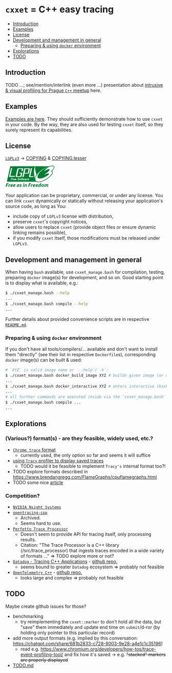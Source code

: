 # `cxxet` = C++ easy tracing

<!--
https://docs.github.com/en/get-started/writing-on-github/getting-started-with-writing-and-formatting-on-github/basic-writing-and-formatting-syntax#section-links
-->

- [Introduction](#introduction)
- [Examples](#examples)
- [License](#license)
- [Development and management in general](#development-and-management-in-general)
  - [Preparing & using `docker` environment](#preparing--using-docker-environment)
- [Explorations](#explorations)
- [TODO](#todo)

## Introduction

TODO ...; see/mention/interlink (even more ...) presentation about [intrusive & visual profiling for Prague `C++` meetup](https://github.com/Ruzovej/visual_and_intrusive_profiling_presentation) here.

## Examples

[Examples are here](examples/README.md). They should sufficiently demonstrate how to use `cxxet` in your code. By the way, they are also used for testing `cxxet` itself, so they surely represent its capabilities.

## License

[`LGPLv3`](https://www.gnu.org/licenses/lgpl-3.0.html) -> [COPYING](COPYING) & [COPYING.lesser](COPYING.LESSER)

![LGPLv3 image](doc/lgplv3-with-text-154x68.png)

Your application can be proprietary, commercial, or under any license. You can link `cxxet` dynamically or statically without releasing your application's source code, as long as You:

- include copy of `LGPLv3` license with distribution,
- preserve `cxxet`'s copyright notices,
- allow users to replace `cxxet` (provide object files or ensure dynamic linking remains possible),
- if you modify `cxxet` itself, those modifications must be released under `LGPLv3`.

## Development and management in general

When having `bash` available, use `cxxet_manage.bash` for compilation, testing, preparing `docker` image(s) for development, and so on. Good starting point is to display what is available, e.g.:

```bash
$ ./cxxet_manage.bash --help
...
$ ./cxxet_manage.bash compile --help
...
```

Further details about provided convenience scripts are in respective [`README.md`](scripts/README.md).

### Preparing & using `docker` environment

If you don't have all tools/compilers/... available and don't want to install them "directly" (see their list in respective `Dockerfile`s), corresponding `docker` image(s) can be built & used:

```bash
# `XYZ` is valid image name or `--help`/`-h`:
$ ./cxxet_manage.bash docker_build_image XYZ # builds given image (or displays help ...)
...
$ ./cxxet_manage.bash docker_interactive XYZ # enters interactive (bash) shell in it (or displays help ...)
...
# all further commands are executed inside via the `cxxet_manage.bash` script too, e.g.:
$ ./cxxet_manage.bash compile ...
...
```

## Explorations

### (Various?) format(s) - are they feasible, widely used, etc.?

- [`Chrome trace` format](doc/UsingChromeTrace.md)
  - currently used, the only option so far and seems it will suffice
- [using `Tracy` profiler to display saved traces](doc/UsingTracyProfiler.md)
  - TODO would it be feasible to implement `Tracy's` internal format too?!
- TODO explore formats described in <https://www.brendangregg.com/FlameGraphs/cpuflamegraphs.html>
- TODO some nice [article](https://igortodorovskiibm.github.io/blog/2024/09/19/tracing/) 

### Competition?

- [`NVIDIA Nsight Systems`](https://developer.nvidia.com/nsight-systems)
- [`opentracing-cpp`](https://github.com/opentracing/opentracing-cpp)
  - Archived.
  - Seems hard to use.
- [`Perfetto Trace Processor`](https://perfetto.dev/docs/analysis/trace-processor)
  - Doesn't seem to provide API for tracing itself, only processing results.
  - Citation: "The Trace Processor is a C++ library (/src/trace_processor) that ingests traces encoded in a wide variety of formats ..." => TODO explore more or not?
- [`Datadog` - Tracing C++ Applications](https://docs.datadoghq.com/tracing/trace_collection/automatic_instrumentation/dd_libraries/cpp/?code-lang=cpp) - [github repo.](https://github.com/DataDog/dd-trace-cpp)
  - seems bound to greater `Datadog` ecosystem => probably not feasible
- [`OpenTelemetry C++`](https://opentelemetry.io/docs/languages/cpp/) - [github repo.](https://github.com/open-telemetry/opentelemetry-cpp)
  - looks large and complex => probably not feasible

## TODO

Maybe create github issues for those?

- benchmarking
  - try reimplementing the `cxxet::marker` to don't hold all the data, but "save" them immediately and update end time on `submit`/d-ror (by holding only pointer to this particular record)
- add more output formats (e.g. implied by this conversation: <https://chatgpt.com/share/681b2833-c728-8003-9e28-a4e1c1c35196>)
  - read e.g. <https://www.chromium.org/developers/how-tos/trace-event-profiling-tool/> and fix how it's saved -> e.g. ~~"stacked" markers are properly displayed~~
- [TODO.md](doc/TODO.md)
